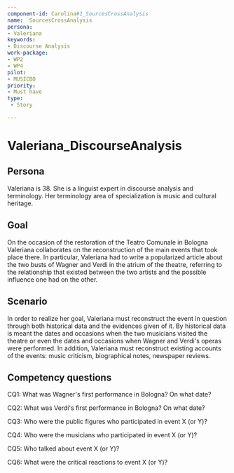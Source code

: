 ```yaml
---
component-id: Carolina#1_SourcesCrossAnalysis
name:  SourcesCrossAnalysis 
persona: 
- Valeriana
keywords: 
- Discourse Analysis
work-package:
- WP2
- WP4
pilot:
- MUSICBO
priority:
- Must have
type:
 - Story

---
```

# Valeriana_DiscourseAnalysis

## Persona
Valeriana is 38. She is a linguist expert in discourse analysis and terminology. Her terminology area of specialization is music and cultural heritage. 

## Goal
On the occasion of the restoration of the Teatro Comunale in Bologna Valeriana collaborates on the reconstruction of the main events that took place there. In particular, Valeriana had to write a popularized article about the two busts of Wagner and Verdi in the atrium of the theatre, referring to the relationship that existed between the two artists and the possible influence one had on the other.

## Scenario  
In order to realize her goal, Valeriana must reconstruct the event in question through both historical data and the evidences given of it. By historical data is meant the dates and occasions when the two musicians visited the theatre or even the dates and occasions when Wagner and Verdi's operas were performed. In addition, Valeriana must reconstruct existing accounts of the events: music criticism, biographical notes, newspaper reviews.

## Competency questions 

CQ1: What was Wagner's first performance in Bologna? On what date?

CQ2: What was Verdi's first performance in Bologna? On what date? 

CQ3: Who were the public figures who participated in event X (or Y)?

CQ4: Who were the musicians who participated in event X (or Y)?

CQ5: Who talked about event X (or Y)?

CQ6: What were the critical reactions to event X (or Y)?
